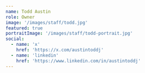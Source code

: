 ```yaml
---
name: Todd Austin
role: Owner
image: '/images/staff/todd.jpg'
featured: true
portraitImage: '/images/staff/todd-portrait.jpg'
social:
  - name: 'x'
    href: 'https://x.com/austintoddj'
  - name: 'linkedin'
    href: 'https://www.linkedin.com/in/austintoddj'
---
```

